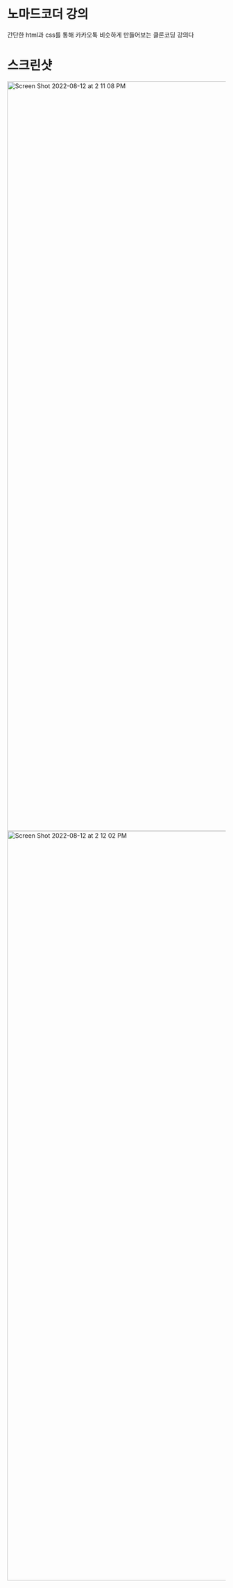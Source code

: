# 노마드코더 강의
간단한 html과 css를 통해 카카오톡 비슷하게 만들어보는 클론코딩 강의다


# 스크린샷
<img width="1728" alt="Screen Shot 2022-08-12 at 2 11 08 PM" src="https://user-images.githubusercontent.com/71641127/184289716-932e0711-d493-4e4f-a0fd-0a9f88ec81ab.png">

<img width="1728" alt="Screen Shot 2022-08-12 at 2 12 02 PM" src="https://user-images.githubusercontent.com/71641127/184289787-9ad53f9a-12f6-49ff-87d3-e7261e1f3819.png">